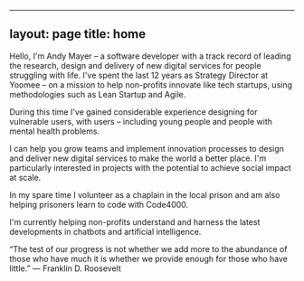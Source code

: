 
---
layout: page
title: home
---

Hello, I'm Andy Mayer – a software developer with a track record of leading the research, design and delivery of new digital services for people struggling with life.
I've spent the last 12 years as Strategy Director at Yoomee – on a mission to help non-profits innovate like tech startups, using methodologies such as Lean Startup and Agile.

During this time I've gained considerable experience designing for vulnerable users, with users – including young people and people with mental health problems.  

I can help you grow teams and implement innovation processes to design and deliver new digital services to make the world a better place. I'm particularly interested in projects with the potential to achieve social impact at scale.

In my spare time I volunteer as a chaplain in the local prison and am also helping prisoners learn to code with Code4000.

I'm currently helping non-profits understand and harness the latest developments in chatbots and artificial intelligence.

“The test of our progress is not whether we add more to the abundance of those who have much it is whether we provide enough for those who have little.”
— Franklin D. Roosevelt
